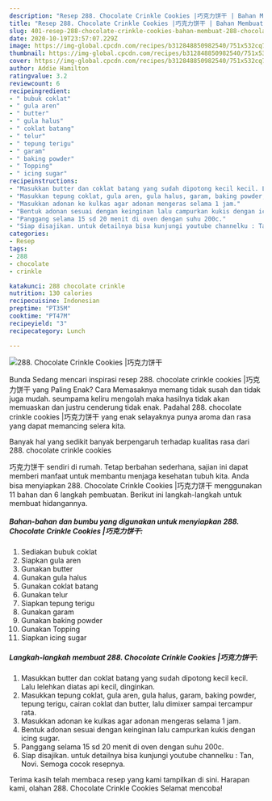 ```yaml
---
description: "Resep 288. Chocolate Crinkle Cookies |巧克力饼干 | Bahan Membuat 288. Chocolate Crinkle Cookies |巧克力饼干 Yang Enak Dan Mudah"
title: "Resep 288. Chocolate Crinkle Cookies |巧克力饼干 | Bahan Membuat 288. Chocolate Crinkle Cookies |巧克力饼干 Yang Enak Dan Mudah"
slug: 401-resep-288-chocolate-crinkle-cookies-bahan-membuat-288-chocolate-crinkle-cookies-yang-enak-dan-mudah
date: 2020-10-19T23:57:07.229Z
image: https://img-global.cpcdn.com/recipes/b312848850982540/751x532cq70/288-chocolate-crinkle-cookies-巧克力饼干-foto-resep-utama.jpg
thumbnail: https://img-global.cpcdn.com/recipes/b312848850982540/751x532cq70/288-chocolate-crinkle-cookies-巧克力饼干-foto-resep-utama.jpg
cover: https://img-global.cpcdn.com/recipes/b312848850982540/751x532cq70/288-chocolate-crinkle-cookies-巧克力饼干-foto-resep-utama.jpg
author: Addie Hamilton
ratingvalue: 3.2
reviewcount: 6
recipeingredient:
- " bubuk coklat"
- " gula aren"
- " butter"
- " gula halus"
- " coklat batang"
- " telur"
- " tepung terigu"
- " garam"
- " baking powder"
- " Topping"
- " icing sugar"
recipeinstructions:
- "Masukkan butter dan coklat batang yang sudah dipotong kecil kecil. Lalu lelehkan diatas api kecil, dinginkan."
- "Masukkan tepung coklat, gula aren, gula halus, garam, baking powder, tepung terigu, cairan coklat dan butter, lalu dimixer sampai tercampur rata."
- "Masukkan adonan ke kulkas agar adonan mengeras selama 1 jam."
- "Bentuk adonan sesuai dengan keinginan lalu campurkan kukis dengan icing sugar."
- "Panggang selama 15 sd 20 menit di oven dengan suhu 200c."
- "Siap disajikan. untuk detailnya bisa kunjungi youtube channelku : Tan, Novi. Semoga cocok resepnya."
categories:
- Resep
tags:
- 288
- chocolate
- crinkle

katakunci: 288 chocolate crinkle 
nutrition: 130 calories
recipecuisine: Indonesian
preptime: "PT35M"
cooktime: "PT47M"
recipeyield: "3"
recipecategory: Lunch

---
```



![288. Chocolate Crinkle Cookies |巧克力饼干](https://img-global.cpcdn.com/recipes/b312848850982540/751x532cq70/288-chocolate-crinkle-cookies-巧克力饼干-foto-resep-utama.jpg)

Bunda Sedang mencari inspirasi resep 288. chocolate crinkle cookies |巧克力饼干 yang Paling Enak? Cara Memasaknya memang tidak susah dan tidak juga mudah. seumpama keliru mengolah maka hasilnya tidak akan memuaskan dan justru cenderung tidak enak. Padahal 288. chocolate crinkle cookies |巧克力饼干 yang enak selayaknya punya aroma dan rasa yang dapat memancing selera kita.



Banyak hal yang sedikit banyak berpengaruh terhadap kualitas rasa dari 288. chocolate crinkle cookies 

巧克力饼干 sendiri di rumah. Tetap berbahan sederhana, sajian ini dapat memberi manfaat untuk membantu menjaga kesehatan tubuh kita. Anda bisa menyiapkan 288. Chocolate Crinkle Cookies |巧克力饼干 menggunakan 11 bahan dan 6 langkah pembuatan. Berikut ini langkah-langkah untuk membuat hidangannya.

<!--inarticleads1-->

##### Bahan-bahan dan bumbu yang digunakan untuk menyiapkan 288. Chocolate Crinkle Cookies |巧克力饼干:

1. Sediakan  bubuk coklat
1. Siapkan  gula aren
1. Gunakan  butter
1. Gunakan  gula halus
1. Gunakan  coklat batang
1. Gunakan  telur
1. Siapkan  tepung terigu
1. Gunakan  garam
1. Gunakan  baking powder
1. Gunakan  Topping
1. Siapkan  icing sugar




<!--inarticleads2-->

##### Langkah-langkah membuat 288. Chocolate Crinkle Cookies |巧克力饼干:

1. Masukkan butter dan coklat batang yang sudah dipotong kecil kecil. Lalu lelehkan diatas api kecil, dinginkan.
1. Masukkan tepung coklat, gula aren, gula halus, garam, baking powder, tepung terigu, cairan coklat dan butter, lalu dimixer sampai tercampur rata.
1. Masukkan adonan ke kulkas agar adonan mengeras selama 1 jam.
1. Bentuk adonan sesuai dengan keinginan lalu campurkan kukis dengan icing sugar.
1. Panggang selama 15 sd 20 menit di oven dengan suhu 200c.
1. Siap disajikan. untuk detailnya bisa kunjungi youtube channelku : Tan, Novi. Semoga cocok resepnya.




Terima kasih telah membaca resep yang kami tampilkan di sini. Harapan kami, olahan 288. Chocolate Crinkle Cookies  Selamat mencoba!
